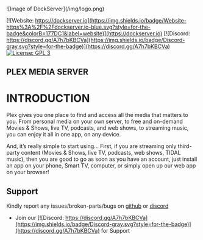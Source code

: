 <br />
![Image of DockServer](/img/logo.png)

[![Website: https://dockserver.io](https://img.shields.io/badge/Website-https%3A%2F%2Fdockserver.io-blue.svg?style=for-the-badge&colorB=177DC1&label=website)](https://dockserver.io)
[![Discord: https://discord.gg/A7h7bKBCVa](https://img.shields.io/badge/Discord-gray.svg?style=for-the-badge)](https://discord.gg/A7h7bKBCVa)
[![License: GPL 3](https://img.shields.io/badge/License-GPL%203-blue.svg?style=for-the-badge&colorB=177DC1&label=license)](LICENSE)

## PLEX MEDIA SERVER

# INTRODUCTION

Plex gives you one place to find and access all the media that matters to you. From personal media on your own server, to free and on-demand Movies & Shows, live TV, podcasts, and web shows, to streaming music, you can enjoy it all in one app, on any device.

And, it’s really simple to start using…
First, if you are streaming only third-party content (Movies & Shows, live TV, podcasts, web shows, TIDAL music), then you are good to go as soon as you have an account, just install an app on your phone, Smart TV, computer, or simply open up our web app on your browser!

## Support

Kindly report any issues/broken-parts/bugs on [github](https://github.com/dockserver/dockserver/issues) or [discord](https://discord.gg/A7h7bKBCVa)

- Join our [![Discord: https://discord.gg/A7h7bKBCVa](https://img.shields.io/badge/Discord-gray.svg?style=for-the-badge)](https://discord.gg/A7h7bKBCVa) for Support
